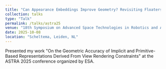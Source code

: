 ```yaml
---
title: "Can Appearance Embeddings Improve Geometry? Revisiting Floaters in Novel View Synthesis"
collection: talks
type: "Talk"
permalink: /talks/astra25
venue: "18th Symposium on Advanced Space Technologies in Robotics and Automation"
date: 2025-10-08
location: "Scheltema, Leiden, NL"
---
```


Presented my work "On the Geometric Accuracy of Implicit and Primitive-Based Representations Derived From View Rendering Constraints" at the ASTRA 2025 conference organized by ESA.
